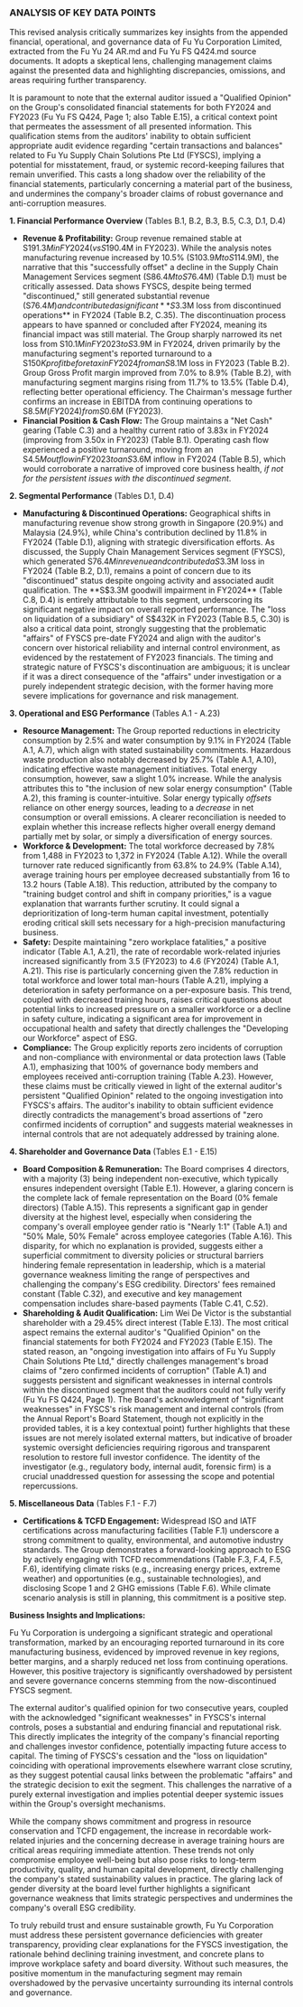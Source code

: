 ### ANALYSIS OF KEY DATA POINTS

This revised analysis critically summarizes key insights from the appended financial, operational, and governance data of Fu Yu Corporation Limited, extracted from the Fu Yu 24 AR.md and Fu Yu FS Q424.md source documents. It adopts a skeptical lens, challenging management claims against the presented data and highlighting discrepancies, omissions, and areas requiring further transparency.

It is paramount to note that the external auditor issued a "Qualified Opinion" on the Group's consolidated financial statements for both FY2024 and FY2023 (Fu Yu FS Q424, Page 1; also Table E.15), a critical context point that permeates the assessment of all presented information. This qualification stems from the auditors' inability to obtain sufficient appropriate audit evidence regarding "certain transactions and balances" related to Fu Yu Supply Chain Solutions Pte Ltd (FYSCS), implying a potential for misstatement, fraud, or systemic record-keeping failures that remain unverified. This casts a long shadow over the reliability of the financial statements, particularly concerning a material part of the business, and undermines the company's broader claims of robust governance and anti-corruption measures.

**1. Financial Performance Overview** (Tables B.1, B.2, B.3, B.5, C.3, D.1, D.4)

*   **Revenue & Profitability:** Group revenue remained stable at S$191.3M in FY2024 (vs S$190.4M in FY2023). While the analysis notes manufacturing revenue increased by 10.5% (S$103.9M to S$114.9M), the narrative that this "successfully offset" a decline in the Supply Chain Management Services segment (S$86.4M to S$76.4M) (Table D.1) must be critically assessed. Data shows FYSCS, despite being termed "discontinued," still generated substantial revenue (S$76.4M) and contributed a significant **S$3.3M loss from discontinued operations** in FY2024 (Table B.2, C.35). The discontinuation process appears to have spanned or concluded after FY2024, meaning its financial impact was still material. The Group sharply narrowed its net loss from S$10.1M in FY2023 to S$3.9M in FY2024, driven primarily by the manufacturing segment's reported turnaround to a S$150K profit before tax in FY2024 from an S$8.1M loss in FY2023 (Table B.2). Group Gross Profit margin improved from 7.0% to 8.9% (Table B.2), with manufacturing segment margins rising from 11.7% to 13.5% (Table D.4), reflecting better operational efficiency. The Chairman's message further confirms an increase in EBITDA from continuing operations to S$8.5M (FY2024) from S$0.6M (FY2023).
*   **Financial Position & Cash Flow:** The Group maintains a "Net Cash" gearing (Table C.3) and a healthy current ratio of 3.83x in FY2024 (improving from 3.50x in FY2023) (Table B.1). Operating cash flow experienced a positive turnaround, moving from an S$4.5M outflow in FY2023 to an S$3.6M inflow in FY2024 (Table B.5), which would corroborate a narrative of improved core business health, *if not for the persistent issues with the discontinued segment*.

**2. Segmental Performance** (Tables D.1, D.4)

*   **Manufacturing & Discontinued Operations:** Geographical shifts in manufacturing revenue show strong growth in Singapore (20.9%) and Malaysia (24.9%), while China's contribution declined by 11.8% in FY2024 (Table D.1), aligning with strategic diversification efforts. As discussed, the Supply Chain Management Services segment (FYSCS), which generated S$76.4M in revenue and contributed a S$3.3M loss in FY2024 (Table B.2, D.1), remains a point of concern due to its "discontinued" status despite ongoing activity and associated audit qualification. The **S$3.3M goodwill impairment in FY2024** (Table C.8, D.4) is entirely attributable to this segment, underscoring its significant negative impact on overall reported performance. The "loss on liquidation of a subsidiary" of S$432K in FY2023 (Table B.5, C.30) is also a critical data point, strongly suggesting that the problematic "affairs" of FYSCS pre-date FY2024 and align with the auditor's concern over historical reliability and internal control environment, as evidenced by the restatement of FY2023 financials. The timing and strategic nature of FYSCS's discontinuation are ambiguous; it is unclear if it was a direct consequence of the "affairs" under investigation or a purely independent strategic decision, with the former having more severe implications for governance and risk management.

**3. Operational and ESG Performance** (Tables A.1 - A.23)

*   **Resource Management:** The Group reported reductions in electricity consumption by 2.5% and water consumption by 9.1% in FY2024 (Table A.1, A.7), which align with stated sustainability commitments. Hazardous waste production also notably decreased by 25.7% (Table A.1, A.10), indicating effective waste management initiatives. Total energy consumption, however, saw a slight 1.0% increase. While the analysis attributes this to "the inclusion of new solar energy consumption" (Table A.2), this framing is counter-intuitive. Solar energy typically *offsets* reliance on other energy sources, leading to a *decrease* in net consumption or overall emissions. A clearer reconciliation is needed to explain whether this increase reflects higher overall energy demand partially met by solar, or simply a diversification of energy sources.
*   **Workforce & Development:** The total workforce decreased by 7.8% from 1,488 in FY2023 to 1,372 in FY2024 (Table A.12). While the overall turnover rate reduced significantly from 63.8% to 24.9% (Table A.14), average training hours per employee decreased substantially from 16 to 13.2 hours (Table A.18). This reduction, attributed by the company to "training budget control and shift in company priorities," is a vague explanation that warrants further scrutiny. It could signal a deprioritization of long-term human capital investment, potentially eroding critical skill sets necessary for a high-precision manufacturing business.
*   **Safety:** Despite maintaining "zero workplace fatalities," a positive indicator (Table A.1, A.21), the rate of recordable work-related injuries increased significantly from 3.5 (FY2023) to 4.6 (FY2024) (Table A.1, A.21). This rise is particularly concerning given the 7.8% reduction in total workforce and lower total man-hours (Table A.21), implying a deterioration in safety performance on a per-exposure basis. This trend, coupled with decreased training hours, raises critical questions about potential links to increased pressure on a smaller workforce or a decline in safety culture, indicating a significant area for improvement in occupational health and safety that directly challenges the "Developing our Workforce" aspect of ESG.
*   **Compliance:** The Group explicitly reports zero incidents of corruption and non-compliance with environmental or data protection laws (Table A.1), emphasizing that 100% of governance body members and employees received anti-corruption training (Table A.23). However, these claims must be critically viewed in light of the external auditor's persistent "Qualified Opinion" related to the ongoing investigation into FYSCS's affairs. The auditor's inability to obtain sufficient evidence directly contradicts the management's broad assertions of "zero confirmed incidents of corruption" and suggests material weaknesses in internal controls that are not adequately addressed by training alone.

**4. Shareholder and Governance Data** (Tables E.1 - E.15)

*   **Board Composition & Remuneration:** The Board comprises 4 directors, with a majority (3) being independent non-executive, which typically ensures independent oversight (Table E.1). However, a glaring concern is the complete lack of female representation on the Board (0% female directors) (Table A.15). This represents a significant gap in gender diversity at the highest level, especially when considering the company's overall employee gender ratio is "Nearly 1:1" (Table A.1) and "50% Male, 50% Female" across employee categories (Table A.16). This disparity, for which no explanation is provided, suggests either a superficial commitment to diversity policies or structural barriers hindering female representation in leadership, which is a material governance weakness limiting the range of perspectives and challenging the company's ESG credibility. Directors' fees remained constant (Table C.32), and executive and key management compensation includes share-based payments (Table C.41, C.52).
*   **Shareholding & Audit Qualification:** Lim Wei De Victor is the substantial shareholder with a 29.45% direct interest (Table E.13). The most critical aspect remains the external auditor's "Qualified Opinion" on the financial statements for both FY2024 and FY2023 (Table E.15). The stated reason, an "ongoing investigation into affairs of Fu Yu Supply Chain Solutions Pte Ltd," directly challenges management's broad claims of "zero confirmed incidents of corruption" (Table A.1) and suggests persistent and significant weaknesses in internal controls within the discontinued segment that the auditors could not fully verify (Fu Yu FS Q424, Page 1). The Board's acknowledgment of "significant weaknesses" in FYSCS's risk management and internal controls (from the Annual Report's Board Statement, though not explicitly in the provided tables, it is a key contextual point) further highlights that these issues are not merely isolated external matters, but indicative of broader systemic oversight deficiencies requiring rigorous and transparent resolution to restore full investor confidence. The identity of the investigator (e.g., regulatory body, internal audit, forensic firm) is a crucial unaddressed question for assessing the scope and potential repercussions.

**5. Miscellaneous Data** (Tables F.1 - F.7)

*   **Certifications & TCFD Engagement:** Widespread ISO and IATF certifications across manufacturing facilities (Table F.1) underscore a strong commitment to quality, environmental, and automotive industry standards. The Group demonstrates a forward-looking approach to ESG by actively engaging with TCFD recommendations (Table F.3, F.4, F.5, F.6), identifying climate risks (e.g., increasing energy prices, extreme weather) and opportunities (e.g., sustainable technologies), and disclosing Scope 1 and 2 GHG emissions (Table F.6). While climate scenario analysis is still in planning, this commitment is a positive step.

**Business Insights and Implications:**

Fu Yu Corporation is undergoing a significant strategic and operational transformation, marked by an encouraging reported turnaround in its core manufacturing business, evidenced by improved revenue in key regions, better margins, and a sharply reduced net loss from continuing operations. However, this positive trajectory is significantly overshadowed by persistent and severe governance concerns stemming from the now-discontinued FYSCS segment.

The external auditor's qualified opinion for two consecutive years, coupled with the acknowledged "significant weaknesses" in FYSCS's internal controls, poses a substantial and enduring financial and reputational risk. This directly implicates the integrity of the company's financial reporting and challenges investor confidence, potentially impacting future access to capital. The timing of FYSCS's cessation and the "loss on liquidation" coinciding with operational improvements elsewhere warrant close scrutiny, as they suggest potential causal links between the problematic "affairs" and the strategic decision to exit the segment. This challenges the narrative of a purely external investigation and implies potential deeper systemic issues within the Group's oversight mechanisms.

While the company shows commitment and progress in resource conservation and TCFD engagement, the increase in recordable work-related injuries and the concerning decrease in average training hours are critical areas requiring immediate attention. These trends not only compromise employee well-being but also pose risks to long-term productivity, quality, and human capital development, directly challenging the company's stated sustainability values in practice. The glaring lack of gender diversity at the board level further highlights a significant governance weakness that limits strategic perspectives and undermines the company's overall ESG credibility.

To truly rebuild trust and ensure sustainable growth, Fu Yu Corporation must address these persistent governance deficiencies with greater transparency, providing clear explanations for the FYSCS investigation, the rationale behind declining training investment, and concrete plans to improve workplace safety and board diversity. Without such measures, the positive momentum in the manufacturing segment may remain overshadowed by the pervasive uncertainty surrounding its internal controls and governance.